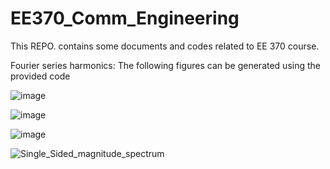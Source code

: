 # EE370_Comm_Engineering
This REPO. contains some documents and codes related to EE 370 course. 

Fourier series harmonics: The following figures can be generated using the provided code

![image](https://user-images.githubusercontent.com/53300785/186660229-e5c2d86f-b1f7-48c9-b68f-4fb2509c61dc.png)

![image](https://user-images.githubusercontent.com/53300785/186662733-69dd085f-295c-4758-93ea-ec6686e7633c.png)

![image](https://user-images.githubusercontent.com/53300785/186660303-d0952425-5a9d-41f3-900a-9e5bab66a107.png)

![Single_Sided_magnitude_spectrum](https://user-images.githubusercontent.com/53300785/186662248-dc7b12de-4d80-4789-a91b-eedd4e8ea93b.png)
